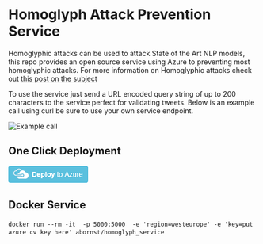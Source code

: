 # Homoglyph Attack Prevention Service
Homoglyphic attacks can be used to attack State of the Art NLP models, this repo provides an open source service using Azure to preventing most homoglyphic attacks. For more information on Homoglyphic attacks check out [this post on the subject](https://medium.com/@aribornstein/homoglyph-attack-prevention-with-ocr-a6741ee7c9cd)

To use the service just send a URL encoded query string of up to 200 characters to the service perfect for validating tweets. Below is an example call using curl be sure to use your own service endpoint.

![Example call](https://cdn-images-1.medium.com/max/800/1*pyYdiHRBelu5YCBRGS2UrQ.png)

## One Click Deployment

<a href="https://portal.azure.com/#create/Microsoft.Template/uri/https%3A%2F%2Fraw.githubusercontent.com%2Faribornstein%2FHomoglyphAttackPreventionService%2Fmaster%2Fazuredeploy.json" target="_blank">
<img src="https://raw.githubusercontent.com/Azure/azure-quickstart-templates/master/1-CONTRIBUTION-GUIDE/images/deploytoazure.png"/>
</a>

## Docker Service 
```
docker run --rm -it  -p 5000:5000  -e 'region=westeurope' -e 'key=put azure cv key here' abornst/homoglyph_service
```
